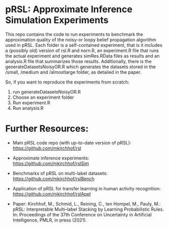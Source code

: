 # pRSL: Approximate Inference Simulation Experiments

This repo contains the code to run experiments to benchmark the approximation quality of the noisy-or loopy belief propagation algorithm used in pRSL. Each folder is a self-contained experiment, that is it includes a (possibly old) version of rsl.R and norn.R, an experiment.R file that runs the actual experiment and generates simRes.RData files as results and an analysis.R file that summarizes those results. Additionally, there is the generateDatasetsNoisyOR.R which generates the datasets stored in the /small, /medium and /almostlarge folder, as detailed in the paper.

So, if you want to reproduce the experiments from scratch:
1. run generateDatasetsNoisyOR.R
2. Choose an experiment folder
3. Run experiment.R
4. Run analysis.R

# Further Resources:

- Main pRSL code repo (with up-to-date version of pRSL): https://github.com/mkirchhof/rsl

- Approximate inference experiments: https://github.com/mkirchhof/rslSim

- Benchmarks of pRSL on multi-label datasets: https://github.com/mkirchhof/rslBench

- Application of pRSL for transfer learning in human activity recognition: https://github.com/mkirchhof/rslAppl

- Paper: Kirchhof, M., Schmid, L., Reining, C., ten Hompel, M., Pauly, M.: pRSL: Interpretable Multi–label Stacking by Learning Probabilistic Rules. In: Proceedings of the 37th Conference on Uncertainty in Artificial Intelligence, PMLR, in press (2021).
